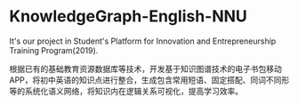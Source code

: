 # KnowledgeGraph-English-NNU
It's our project in Student's Platform for Innovation and Entrepreneurship Training Program(2019).

根据已有的基础教育资源数据库等技术，开发基于知识图谱技术的电子书包移动APP，将初中英语的知识点进行整合，生成包含常用短语、固定搭配、同词不同形等的系统化语义网络，将知识内在逻辑关系可视化，提高学习效率。

